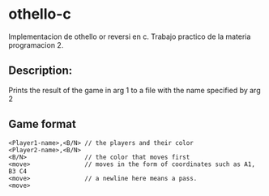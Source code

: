 # othello-c
Implementacion de othello or reversi en c.
Trabajo practico de la materia programacion 2.
## Description:
Prints the result of the game in arg 1 to a file with the name specified by arg 2
## Game format
```
<Player1-name>,<B/N> // the players and their color
<Player2-name>,<B/N>
<B/N>                // the color that moves first
<move>               // moves in the form of coordinates such as A1, B3 C4
<move>               // a newline here means a pass.
<move>
```
